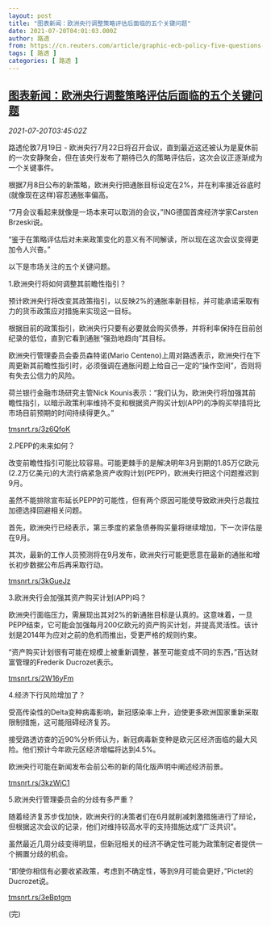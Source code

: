 ```yaml
---
layout: post
title: "图表新闻：欧洲央行调整策略评估后面临的五个关键问题"
date: 2021-07-20T04:01:03.000Z
author: 路透
from: https://cn.reuters.com/article/graphic-ecb-policy-five-questions-0720-idCNKBS2EQ0AD
tags: [ 路透 ]
categories: [ 路透 ]
---
```

<!--1626753663000-->
[图表新闻：欧洲央行调整策略评估后面临的五个关键问题](https://cn.reuters.com/article/graphic-ecb-policy-five-questions-0720-idCNKBS2EQ0AD)
------

<div>
<div><i>2021-07-20T03:45:02Z</i></div><p>路透伦敦7月19日 - 欧洲央行7月22日将召开会议，直到最近这还被认为是夏休前的一次安静聚会，但在该央行发布了期待已久的策略评估后，这次会议正逐渐成为一个关键事件。</p><p>根据7月8日公布的新策略，欧洲央行把通胀目标设定在2%，并在利率接近谷底时(就像现在这样)容忍通胀率偏高。</p><p>“7月会议看起来就像是一场本来可以取消的会议，”ING德国首席经济学家Carsten Brzeski说。</p><p>“鉴于在策略评估后对未来政策变化的意义有不同解读，所以现在这次会议变得更加令人兴奋。”</p><p>以下是市场关注的五个关键问题。</p><p>1.欧洲央行将如何调整其前瞻性指引？</p><p>预计欧洲央行将改变其政策指引，以反映2%的通胀率新目标，并可能承诺采取有力的货币政策应对措施来实现这一目标。</p><p>根据目前的政策指引，欧洲央行只要有必要就会购买债券，并将利率保持在目前创纪录的低位，直到它看到通胀“强劲地趋向”其目标。</p><p>欧洲央行管理委员会委员森特诺(Mario Centeno)上周对路透表示，欧洲央行在下周更新其前瞻性指引时，必须强调在通胀问题上给自己一定的“操作空间”，否则将有失去公信力的风险。</p><p>荷兰银行金融市场研究主管Nick Kounis表示：“我们认为，欧洲央行将加强其前瞻性指引，以暗示政策利率维持不变和根据资产购买计划(APP)的净购买举措将比市场目前预期的时间持续得更久。”</p><p><a href="https://tmsnrt.rs/3z6QfoK">tmsnrt.rs/3z6QfoK</a></p><p>2.PEPP的未来如何？</p><p>改变前瞻性指引可能比较容易。可能更棘手的是解决明年3月到期的1.85万亿欧元(2.2万亿美元)的大流行病紧急资产收购计划(PEPP)，欧洲央行把这个问题推迟到9月。</p><p>虽然不能排除宣布延长PEPP的可能性，但有两个原因可能使导致欧洲央行总裁拉加德选择回避相关问题。</p><p>首先，欧洲央行已经表示，第三季度的紧急债券购买量将继续增加，下一次评估是在9月。</p><p>其次，最新的工作人员预测将在9月发布，欧洲央行可能更愿意在最新的通胀和增长初步数据公布后再采取行动。</p><p><a href="https://tmsnrt.rs/3kGueJz">tmsnrt.rs/3kGueJz</a></p><p>3.欧洲央行会加强其资产购买计划(APP)吗？</p><p>欧洲央行面临压力，需展现出其对2%的新通胀目标是认真的。这意味着，一旦PEPP结束，它可能会加强每月200亿欧元的资产购买计划，并提高灵活性。该计划是2014年为应对之前的危机而推出，受更严格的规则约束。</p><p>“资产购买计划很有可能在规模上被重新调整，甚至可能变成不同的东西，”百达财富管理的Frederik Ducrozet表示。</p><p><a href="https://tmsnrt.rs/2W16yFm">tmsnrt.rs/2W16yFm</a></p><p>4.经济下行风险增加了？</p><p>受高传染性的Delta变种病毒影响，新冠感染率上升，迫使更多欧洲国家重新采取限制措施，这可能阻碍经济复苏。</p><p>接受路透访查的近90%分析师认为，新冠病毒新变种是欧元区经济面临的最大风险。他们预计今年欧元区经济增幅将达到4.5%。</p><p>欧洲央行可能在新闻发布会前公布的新的简化版声明中阐述经济前景。</p><p><a href="https://tmsnrt.rs/3kzWjC1">tmsnrt.rs/3kzWjC1</a></p><p>5.欧洲央行管理委员会的分歧有多严重？</p><p>随着经济复苏步伐加快，欧洲央行的决策者们在6月就削减刺激措施进行了辩论，但根据这次会议的记录，他们对维持较高水平的支持措施达成“广泛共识”。</p><p>虽然最近几周分歧变得明显，但新冠相关的经济不确定性可能为政策制定者提供一个搁置分歧的机会。</p><p>“即使你相信有必要收紧政策，考虑到不确定性，等到9月可能会更好，”Pictet的Ducrozet说。</p><p><a href="https://tmsnrt.rs/3eBptgm">tmsnrt.rs/3eBptgm</a></p><p>(完)</p>
</div>
